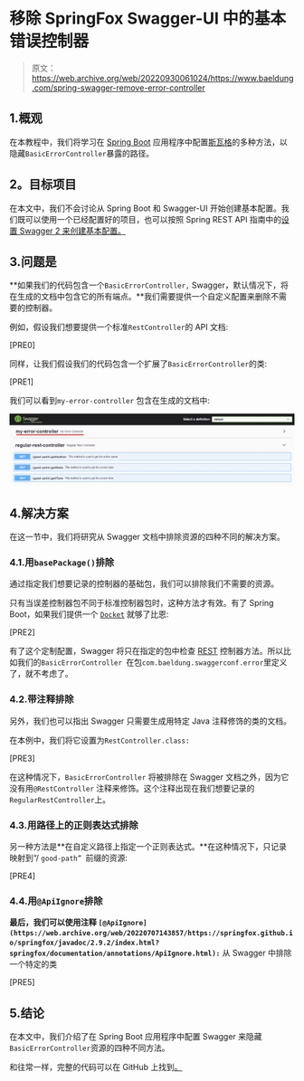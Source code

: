 # 移除 SpringFox Swagger-UI 中的基本错误控制器

> 原文：<https://web.archive.org/web/20220930061024/https://www.baeldung.com/spring-swagger-remove-error-controller>

## 1.概观

在本教程中，我们将学习在 [Spring Boot](/web/20220707143857/https://www.baeldung.com/spring-boot) 应用程序中配置[斯瓦格](/web/20220707143857/https://www.baeldung.com/swagger-2-documentation-for-spring-rest-api)的多种方法，以隐藏`BasicErrorController`暴露的路径。

## **2。目标项目**

在本文中，我们不会讨论从 Spring Boot 和 Swagger-UI 开始创建基本配置。我们既可以使用一个已经配置好的项目，也可以按照 Spring REST API 指南中的[设置 Swagger 2 来创建基本配置。](/web/20220707143857/https://www.baeldung.com/swagger-2-documentation-for-spring-rest-api)

## 3.问题是

**如果我们的代码包含一个`BasicErrorController,` Swagger，默认情况下，将在生成的文档中包含它的所有端点。**我们需要提供一个自定义配置来删除不需要的控制器。

例如，假设我们想要提供一个标准`RestController`的 API 文档:

[PRE0]

同样，让我们假设我们的代码包含一个扩展了`BasicErrorController`的类:

[PRE1]

我们可以看到`my-error-controller` 包含在生成的文档中:

[![](img/352cb28a703739fd6cd67748885627e6.png)](/web/20220707143857/https://www.baeldung.com/wp-content/uploads/2022/02/swagger.png)

## 4.解决方案

在这一节中，我们将研究从 Swagger 文档中排除资源的四种不同的解决方案。

### 4.1.用`basePackage()`排除

通过指定我们想要记录的控制器的基础包，我们可以排除我们不需要的资源。

只有当误差控制器包不同于标准控制器包时，这种方法才有效。有了 Spring Boot，如果我们提供一个 [`Docket`](https://web.archive.org/web/20220707143857/https://springfox.github.io/springfox/javadoc/2.7.0/index.html?springfox/documentation/spring/web/plugins/Docket.html) 就够了比恩:

[PRE2]

有了这个定制配置，Swagger 将只在指定的包中检查 [REST](/web/20220707143857/https://www.baeldung.com/rest-with-spring-series) 控制器方法。所以比如我们的`BasicErrorController `在包`com.baeldung.swaggerconf.error`里定义了，就不考虑了。

### 4.2.带注释排除

另外，我们也可以指出 Swagger 只需要生成用特定 Java 注释修饰的类的文档。

在本例中，我们将它设置为`RestController.class:`

[PRE3]

在这种情况下，`BasicErrorController` 将被排除在 Swagger 文档之外，因为它没有用`@RestController` 注释来修饰。这个注释出现在我们想要记录的`RegularRestController`上。

### 4.3.用路径上的正则表达式排除

另一种方法是**在自定义路径上指定一个正则表达式。**在这种情况下，只记录映射到“/ `good-path” `前缀的资源:

[PRE4]

### 4.4.用`@ApiIgnore`排除

**最后，我们可以使用注释 `[@ApiIgnore](https://web.archive.org/web/20220707143857/https://springfox.github.io/springfox/javadoc/2.9.2/index.html?springfox/documentation/annotations/ApiIgnore.html):`** 从 Swagger 中排除一个特定的类

[PRE5]

## 5.结论

在本文中，我们介绍了在 Spring Boot 应用程序中配置 Swagger 来隐藏`BasicErrorController`资源的四种不同方法。

和往常一样，完整的代码可以在 GitHub 上找到[。](https://web.archive.org/web/20220707143857/https://github.com/eugenp/tutorials/tree/master/spring-boot-modules/spring-boot-swagger)